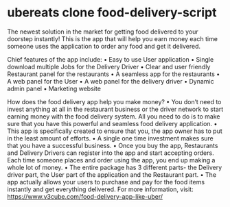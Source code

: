 # ubereats clone food-delivery-script
The newest solution in the market for getting food delivered to your doorstep instantly!
This is the app that will help you earn money each time someone uses the application to order any food and get it delivered.


Chief features of the app include:
•	Easy to use User application
•	Single download multiple Jobs for the Delivery Driver
•	Clear and user friendly Restaurant panel for the restaurants
•	A seamless app for the restaurants
•	A web panel for the User
•	A web panel for the delivery driver
•	Dynamic admin panel
•	Marketing website


How does the food delivery app help you make money?
•	You don’t need to invest anything at all in the restaurant business or the driver network to start earning money with the food delivery system. All you need to do is to make sure that you have this powerful and seamless food delivery application. 
•	This app is specifically created to ensure that you, the app owner has to put in the least amount of efforts.
•	A single one time investment makes sure that you have a successful business.
•	Once you buy the app, Restaurants and Delivery Drivers can register into the app and start accepting orders. Each time someone places and order using the app, you end up making a whole lot of money. 
•	The entire package has 3 different parts- the Delivery driver part, the User part of the application and the Restaurant part.
•	The app actually allows your users to purchase and pay for the food items instantly and get everything delivered.
For more information, visit: https://www.v3cube.com/food-delivery-app-like-uber/
